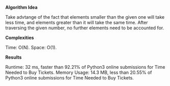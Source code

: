 **Algorithm Idea**

Take advtange of the fact that elements 
smaller than the given one will take 
less time, and elements greater than it 
will take the same time. After traversing the 
given number, no further elements need to 
be accounted for.

**Complexities**

Time: O(N).
Space: O(1).

**Results**

Runtime: 32 ms, faster than 92.21% of Python3 online submissions for Time Needed to Buy Tickets.
Memory Usage: 14.3 MB, less than 20.55% of Python3 online submissions for Time Needed to Buy Tickets.
